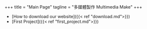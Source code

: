 +++
title = "Main Page"
tagline = "多媒體製作 Multimedia Make"
+++

- [How to download our website]({{< ref "download.md">}})
- [First Project]({{< ref "first_project.md">}})






